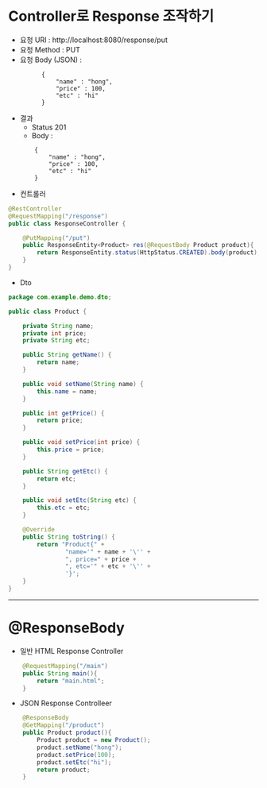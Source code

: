 # Controller로 Response 조작하기

- 요청 URI : http://localhost:8080/response/put
- 요청 Method : PUT
- 요청 Body (JSON) :
  ```
        {
            "name" : "hong",
            "price" : 100,
            "etc" : "hi"
        }
  ```
- 결과 
    - Status 201
    - Body :
    ```
        {
            "name" : "hong",
            "price" : 100,
            "etc" : "hi"
        }
    ```
- 컨트롤러 
```java
@RestController
@RequestMapping("/response")
public class ResponseController {

    @PutMapping("/put")
    public ResponseEntity<Product> res(@RequestBody Product product){
        return ResponseEntity.status(HttpStatus.CREATED).body(product);
    }
}
```
- Dto
```java
package com.example.demo.dto;

public class Product {

    private String name;
    private int price;
    private String etc;

    public String getName() {
        return name;
    }

    public void setName(String name) {
        this.name = name;
    }

    public int getPrice() {
        return price;
    }

    public void setPrice(int price) {
        this.price = price;
    }

    public String getEtc() {
        return etc;
    }

    public void setEtc(String etc) {
        this.etc = etc;
    }

    @Override
    public String toString() {
        return "Product{" +
                "name='" + name + '\'' +
                ", price=" + price +
                ", etc='" + etc + '\'' +
                '}';
    }
}
```

---
# @ResponseBody
- 일반 HTML Response Controller
```java
    @RequestMapping("/main")
    public String main(){
        return "main.html";
    }
```

- JSON Response Controlleer
```java
    @ResponseBody
    @GetMapping("/product")
    public Product product(){
        Product product = new Product();
        product.setName("hong");
        product.setPrice(100);
        product.setEtc("hi");
        return product;
    }
```
